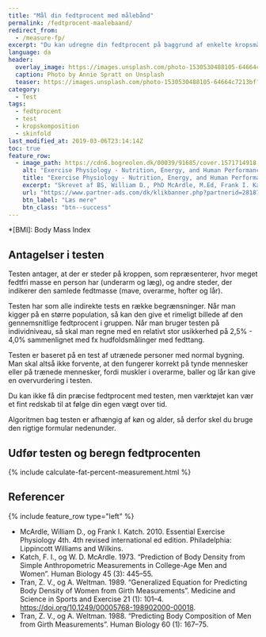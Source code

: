 ```yaml
---
title: "Mål din fedtprocent med målebånd"
permalink: /fedtprocent-maalebaand/
redirect_from:
  - /measure-fp/
excerpt: "Du kan udregne din fedtprocent på baggrund af enkelte kropsmålinger, der kan laves med et målebånd."
language: da
header:
  overlay_image: https://images.unsplash.com/photo-1530530488105-64664c7213bf?ixlib=rb-1.2.1&ixid=eyJhcHBfaWQiOjEyMDd9&auto=format&fit=crop&w=1600&q=80
  caption: Photo by Annie Spratt on Unsplash
  teaser: https://images.unsplash.com/photo-1530530488105-64664c7213bf?ixlib=rb-1.2.1&ixid=eyJhcHBfaWQiOjEyMDd9&auto=format&fit=crop&w=400&q=80
category:
  - Test
tags:
  - fedtprocent
  - test
  - kropskomposition
  - skinfold
last_modified_at: 2019-03-06T23:14:14Z
toc: true
feature_row:
  - image_path: https://cdn6.bogreolen.dk/00039/91685/cover.1571714918.jpg
    alt: "Exercise Physiology - Nutrition, Energy, and Human Performance"
    title: "Exercise Physiology - Nutrition, Energy, and Human Performance"
    excerpt: "Skrevet af BS, William D., PhD McArdle, M.Ed, Frank I. Katch, Victor L. Katch."
    url: "https://www.partner-ads.com/dk/klikbanner.php?partnerid=28187&bannerid=55214&htmlurl=https://bogreolen.dk/exercise-physiology_bs_9781451193831"
    btn_label: "Læs mere"
    btn_class: "btn--success"
---
```


*[BMI]: Body Mass Index

## Antagelser i testen

Testen antager, at der er steder på kroppen, som repræsenterer, hvor meget fedtfri masse en person har (underarm og læg), og andre steder, der indikerer den samlede fedtmasse (mave, overarme, hofter og lår).

Testen har som alle indirekte tests en række begrænsninger. Når man kigger på en større population, så kan den give et rimeligt billede af den gennemsnitlige fedtprocent i gruppen. Når man bruger testen på individniveau, så skal man regne med en relativt stor usikkerhed på 2,5% - 4,0% sammenlignet med fx hudfoldsmålinger med fedttang.

Testen er baseret på en test af utrænede personer med normal bygning. Man skal altså ikke forvente, at den fungerer korrekt på tynde mennesker eller på trænede mennesker, fordi muskler i overarme, baller og lår kan give en overvurdering i testen.

Du kan ikke få din præcise fedtprocent med testen, men værktøjet kan vær et fint redskab til at følge din egen vægt over tid.

Algoritmen bag testen er afhængig af køn og alder, så derfor skel du bruge den rigtige formular nedenunder.

## Udfør testen og beregn fedtprocenten

{% include calculate-fat-percent-measurement.html %}

## Referencer

{% include feature_row type="left" %}

- McArdle, William D., og Frank I. Katch. 2010. Essential Exercise Physiology 4th. 4th revised international ed edition. Philadelphia: Lippincott Williams and Wilkins.
- Katch, F. I., og W. D. McArdle. 1973. “Prediction of Body Density from Simple Anthropometric Measurements in College-Age Men and Women”. Human Biology 45 (3): 445–55.
- Tran, Z. V., og A. Weltman. 1989. “Generalized Equation for Predicting Body Density of Women from Girth Measurements”. Medicine and Science in Sports and Exercise 21 (1): 101–4. <https://doi.org/10.1249/00005768-198902000-00018>.
- Tran, Z. V., og A. Weltman. 1988. “Predicting Body Composition of Men from Girth Measurements”. Human Biology 60 (1): 167–75.
